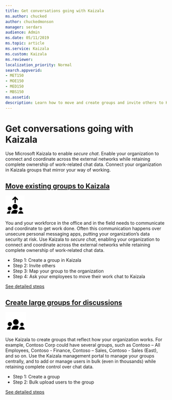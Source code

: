 ```yaml
---
title: Get conversations going with Kaizala
ms.author: chucked
author: chuckedmonson
manager: serdars
audience: Admin
ms.date: 05/11/2019
ms.topic: article
ms.service: Kaizala
ms.custom: Kaizala
ms.reviewer: 
localization_priority: Normal
search.appverid:
- MET150
- MOE150
- MED150
- MBS150
ms.assetid: 
description: Learn how to move and create groups and invite others to Kaizala.
---
```


# Get conversations going with Kaizala

Use Microsoft Kaizala to enable *secure chat*. Enable your organization to connect and coordinate across the external networks while retaining complete ownership of work-related chat data. Connect your organization in Kaizala groups that mirror your way of working. 

## **[Move existing groups to Kaizala](move-work-chats.md)**

[![Image of people with arrow icon](media/move-work-chats-icon.png)](move-work-chats.md)

You and your workforce in the office and in the field needs to communicate and coordinate to get work done. Often this communication happens over unsecure personal messaging apps, putting your organization’s data security at risk. Use Kaizala to *secure chat*, enabling your organization to connect and coordinate across the external networks while retaining complete ownership of work-related chat data.

- Step 1: Create a group in Kaizala
- Step 2: Invite others
- Step 3: Map your group to the organization
- Step 4: Ask your employees to move their work chat to Kaizala

[See detailed steps](move-work-chats.md)

## **[Create large groups for discussions](create-discussion-groups.md)**

[![Image of people icon](media/create-large-groups-icon.png)](invite-people.md)

Use Kaizala to create groups that reflect how your organization works. For example, Contoso Corp could have several groups, such as Contoso – All Employees, Contoso - Finance, Contoso – Sales, Contoso - Sales (East), and so on. Use the Kaizala management portal to manage your groups centrally, and to add or manage users in bulk (even in thousands) while retaining complete control over chat data. 

- Step 1: Create a group
- Step 2: Bulk upload users to the group

[See detailed steps](create-discussion-groups.md)